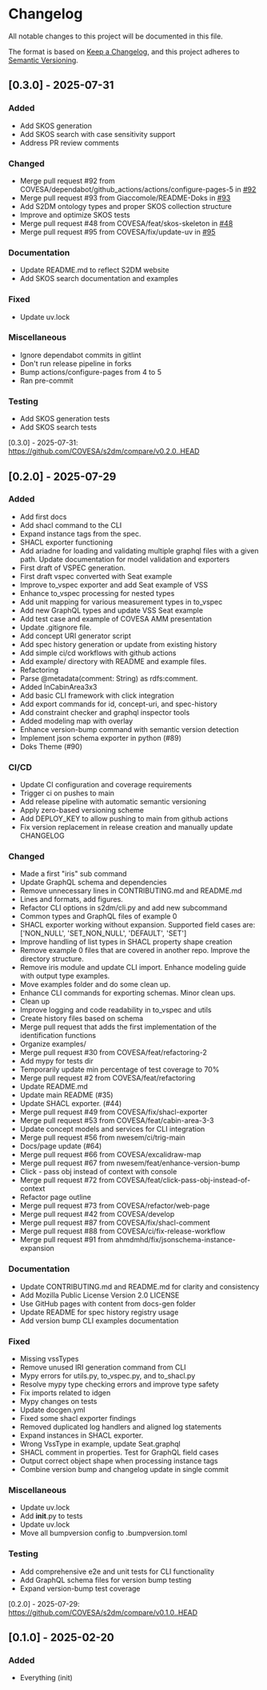 # Changelog

All notable changes to this project will be documented in this file.

The format is based on [Keep a Changelog](https://keepachangelog.com/en/1.0.0/),
and this project adheres to [Semantic Versioning](https://semver.org/spec/v2.0.0.html).

## [0.3.0] - 2025-07-31

### Added

- Add SKOS generation
- Add SKOS search with case sensitivity support
- Address PR review comments

### Changed

- Merge pull request #92 from COVESA/dependabot/github_actions/actions/configure-pages-5 in [#92](https://github.com/COVESA/s2dm/pull/92)
- Merge pull request #93 from Giaccomole/README-Doks in [#93](https://github.com/COVESA/s2dm/pull/93)
- Add S2DM ontology types and proper SKOS collection structure
- Improve and optimize SKOS tests
- Merge pull request #48 from COVESA/feat/skos-skeleton in [#48](https://github.com/COVESA/s2dm/pull/48)
- Merge pull request #95 from COVESA/fix/update-uv in [#95](https://github.com/COVESA/s2dm/pull/95)

### Documentation

- Update README.md to reflect S2DM website
- Add SKOS search documentation and examples

### Fixed

- Update uv.lock

### Miscellaneous

- Ignore dependabot commits in gitlint
- Don't run release pipeline in forks
- Bump actions/configure-pages from 4 to 5
- Ran pre-commit

### Testing

- Add SKOS generation tests
- Add SKOS search tests

[0.3.0] - 2025-07-31: https://github.com/COVESA/s2dm/compare/v0.2.0..HEAD

<!-- generated by git-cliff -->

## [0.2.0] - 2025-07-29

### Added

- Add first docs
- Add shacl command to the CLI
- Expand instance tags from the spec.
- SHACL exporter functioning
- Add ariadne for loading and validating multiple graphql files with a given path. Update documentation for model validation and exporters
- First draft of VSPEC generation.
- First draft vspec converted with Seat example
- Improve to_vspec exporter and add Seat example of VSS
- Enhance to_vspec processing for nested types
- Add unit mapping for various measurement types in to_vspec
- Add new GraphQL types and update VSS Seat example
- Add test case and example of COVESA AMM presentation
- Update .gitignore file.
- Add concept URI generator script
- Add spec history generation or update from existing history
- Add simple ci/cd workflows with github actions
- Add example/ directory with README and example files.
- Refactoring
- Parse @metadata(comment: String) as rdfs:comment.
- Added InCabinArea3x3
- Add basic CLI framework with click integration
- Add export commands for id, concept-uri, and spec-history
- Add constraint checker and graphql inspector tools
- Added modeling map with overlay
- Enhance version-bump command with semantic version detection
- Implement json schema exporter in python (#89)
- Doks Theme (#90)

### CI/CD

- Update CI configuration and coverage requirements
- Trigger ci on pushes to main
- Add release pipeline with automatic semantic versioning
- Apply zero-based versioning scheme
- Add DEPLOY_KEY to allow pushing to main from github actions
- Fix version replacement in release creation and manually update CHANGELOG

### Changed

- Made a first "iris" sub command
- Update GraphQL schema and dependencies
- Remove unnecessary lines in CONTRIBUTING.md and README.md
- Lines and formats, add figures.
- Refactor CLI options in s2dm/cli.py and add new subcommand
- Common types and GraphQL files of example 0
- SHACL exporter working without expansion. Supported field cases are: ['NON_NULL', 'SET_NON_NULL', 'DEFAULT', 'SET']
- Improve handling of list types in SHACL property shape creation
- Remove example 0 files that are covered in another repo. Improve the directory structure.
- Remove iris module and update CLI import. Enhance modeling guide with output type examples.
- Move examples folder and do some clean up.
- Enhance CLI commands for exporting schemas. Minor clean ups.
- Clean up
- Improve logging and code readability in to_vspec and utils
- Create history files based on schema
- Merge pull request that adds the first implementation of the identification functions
- Organize examples/
- Merge pull request #30 from COVESA/feat/refactoring-2
- Add mypy for tests dir
- Temporarily update min percentage of test coverage to 70%
- Merge pull request #2 from COVESA/feat/refactoring
- Update README.md
- Update main README (#35)
- Update SHACL exporter. (#44)
- Merge pull request #49 from COVESA/fix/shacl-exporter
- Merge pull request #53 from COVESA/feat/cabin-area-3-3
- Update concept models and services for CLI integration
- Merge pull request #56 from nwesem/ci/trig-main
- Docs/page update (#64)
- Merge pull request #66 from COVESA/excalidraw-map
- Merge pull request #67 from nwesem/feat/enhance-version-bump
- Click - pass obj instead of context with console
- Merge pull request #72 from COVESA/feat/click-pass-obj-instead-of-context
- Refactor page outline
- Merge pull request #73 from COVESA/refactor/web-page
- Merge pull request #42 from COVESA/develop
- Merge pull request #87 from COVESA/fix/shacl-comment
- Merge pull request #88 from COVESA/ci/fix-release-workflow
- Merge pull request #91 from ahmdmhd/fix/jsonschema-instance-expansion

### Documentation

- Update CONTRIBUTING.md and README.md for clarity and consistency
- Add Mozilla Public License Version 2.0 LICENSE
- Use GitHub pages with content from docs-gen folder
- Update README for spec history registry usage
- Add version bump CLI examples documentation

### Fixed

- Missing vssTypes
- Remove unused IRI generation command from CLI
- Mypy errors for utils.py, to_vspec.py, and to_shacl.py
- Resolve mypy type checking errors and improve type safety
- Fix imports related to idgen
- Mypy changes on tests
- Update docgen.yml
- Fixed some shacl exporter findings
- Removed duplicated log handlers and aligned log statements
- Expand instances in SHACL exporter.
- Wrong VssType in example, update Seat.graphql
- SHACL comment in properties. Test for GraphQL field cases
- Output correct object shape when processing instance tags
- Combine version bump and changelog update in single commit

### Miscellaneous

- Update uv.lock
- Add __init__.py to tests
- Update uv.lock
- Move all bumpversion config to .bumpversion.toml

### Testing

- Add comprehensive e2e and unit tests for CLI functionality
- Add GraphQL schema files for version bump testing
- Expand version-bump test coverage

[0.2.0] - 2025-07-29: https://github.com/COVESA/s2dm/compare/v0.1.0..HEAD

<!-- generated by git-cliff -->

## [0.1.0] - 2025-02-20

### Added

- Everything (init)
